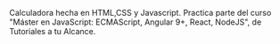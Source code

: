 Calculadora hecha en HTML,CSS y Javascript. Practica parte del curso "Máster en JavaScript: ECMAScript, Angular 9+, React, NodeJS", de Tutoriales a tu Alcance.
